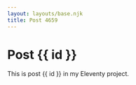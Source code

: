 ```yaml
---
layout: layouts/base.njk
title: Post 4659
---
```


# Post {{ id }}

This is post {{ id }} in my Eleventy project.
